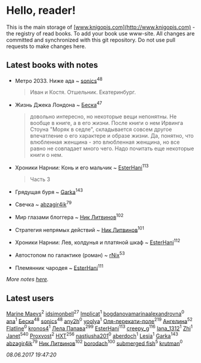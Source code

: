 # Hello, reader!
This is the main storage of [www.knigopis.com](http://www.knigopis.com) - the registry of read books.
To add your book use www-site. All changes are committed and synchronized with this git repository.
Do not use pull requests to make changes here.


## Latest books with notes
* Метро 2033. Ниже ада ~ [sonics](users/588/5880221-vkontakte)<sup>48</sup>
    > Иван и Костя. Отшельник.
    > Екатеринбург.

* Жизнь Джека Лондона ~ [Беска](users/157/1577468-vkontakte)<sup>47</sup>
    > довольно интересно, но некоторые вещи непонятны. Не вообще в книге, а в его жизни. После книги о нем Ирвинга Стоуна "Моряк в седле", складывается совсем другое впечатление о его характере и образе жизни. Да, понятно, что влюбленная женщина - это влюбленная женщина, но все равно не совпадает много чего. Надо почитать еще некоторые книги о нем.

* Хроники Нарнии: Конь и его мальчик ~ [EsterHani](users/305/30558181-vkontakte)<sup>113</sup>
    > Часть 3

* Грядущая буря ~ [Garka](users/115/115753719718250012620-google)<sup>143</sup>

* Свечка ~ [abzagir4ik](users/362/3621623-vkontakte)<sup>79</sup>

* Мир глазами блоггера ~ [Ник Литвинов](users/241/241974816-vkontakte)<sup>102</sup>

* Стратегия непрямых действий ~ [Ник Литвинов](users/241/241974816-vkontakte)<sup>101</sup>

* Хроники Нарнии: Лев, колдунья и платяной шкаф ~ [EsterHani](users/305/30558181-vkontakte)<sup>112</sup>

* Автостопом по галактике (роман) ~ [rNix](users/115/115622071-twitter)<sup>53</sup>

* Племянник чародея ~ [EsterHani](users/305/30558181-vkontakte)<sup>111</sup>


_More notes [here](latest_books_with_notes.md)._


## Latest users
[Marine Maevs](users/301/301311796988465-facebook)<sup>2</sup> 
[idsimonbell](users/380/380554090-vkontakte)<sup>27</sup> 
[Implicat](users/118/118341692435130654754-google)<sup>1</sup> 
[bogdanovamarinaalexandrovna](users/172/17205066-vkontakte)<sup>0</sup> 
[ana](users/748/748716291981692-facebook)<sup>1</sup> 
[Беска](users/157/1577468-vkontakte)<sup>48</sup> 
[sonics](users/588/5880221-vkontakte)<sup>48</sup> 
[any2h](users/843/84361408-vkontakte)<sup>0</sup> 
[yoolya](users/703/703201379817863-facebook)<sup>1</sup> 
[Оля-перекати-поле](users/108/10848515355906827860-mailru)<sup>219</sup> 
[Ангелина](users/837/83788782-vkontakte)<sup>52</sup> 
[Flatline](users/148/1485367461478452-facebook)<sup>0</sup> 
[kronos4](users/219/219471728-vkontakte)<sup>1</sup> 
[Лела Папава](users/761/76187635-vkontakte)<sup>299</sup> 
[EsterHani](users/305/30558181-vkontakte)<sup>113</sup> 
[creepy_g](users/747/74743045-vkontakte)<sup>116</sup> 
[lana_1312](users/460/4609218-vkontakte)<sup>1</sup> 
[Zhi](users/104/104502610850806942588-google)<sup>1</sup> 
[Janet](users/108/108113656204404967440-google)<sup>540</sup> 
[Proxvost](users/102/102171422-vkontakte)<sup>2</sup> 
[HXT](users/100/100002563462782-facebook)<sup>256</sup> 
[nastjusha201](users/193/193070751-yandex)<sup>0</sup> 
[aberdoch](users/457/457053297961317-facebook)<sup>1</sup> 
[Lesia](users/148/1482702765127959-facebook)<sup>1</sup> 
[Garka](users/115/115753719718250012620-google)<sup>143</sup> 
[abzagir4ik](users/362/3621623-vkontakte)<sup>79</sup> 
[Ник Литвинов](users/241/241974816-vkontakte)<sup>102</sup> 
[borodach](users/157/15706320-vkontakte)<sup>100</sup> 
[submerged fish](users/471/471364154-yandex)<sup>5</sup> 
[krutman](users/100/100000663835437-facebook)<sup>0</sup> 


_08.06.2017 19:47:20_
